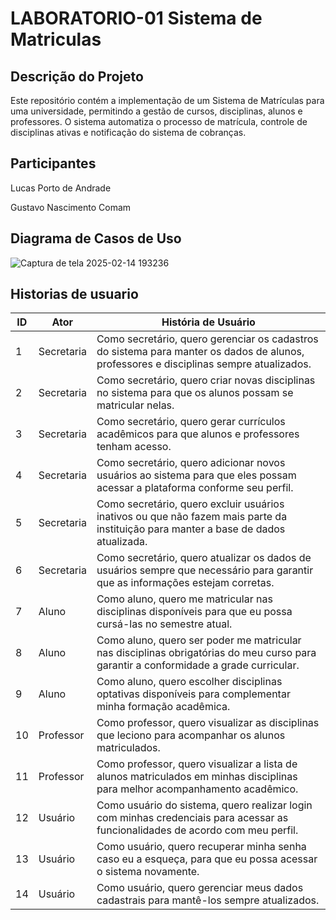 # LABORATORIO-01  Sistema de Matriculas

## Descrição do Projeto

Este repositório contém a implementação de um Sistema de Matrículas para uma universidade, permitindo a gestão de cursos, disciplinas, alunos e professores. O sistema automatiza o processo de matrícula, controle de disciplinas ativas e notificação do sistema de cobranças.

## Participantes
Lucas Porto de Andrade

Gustavo Nascimento Comam

## Diagrama de Casos de Uso
![Captura de tela 2025-02-14 193236](https://github.com/user-attachments/assets/4bf2d086-f621-48bd-a07f-8830ea5cbea7)

## Historias de usuario

| **ID** | **Ator**             | **História de Usuário**                                                                                                                                           |
|--------|----------------------|-------------------------------------------------------------------------------------------------------------------------------------------------------------------|
| 1      | Secretaria           | Como secretário, quero gerenciar os cadastros do sistema para manter os dados de alunos, professores e disciplinas sempre atualizados. |
| 2      | Secretaria           | Como secretário, quero criar novas disciplinas no sistema para que os alunos possam se matricular nelas. |
| 3      | Secretaria           | Como secretário, quero gerar currículos acadêmicos para que alunos e professores tenham acesso. |
| 4      | Secretaria           | Como secretário, quero adicionar novos usuários ao sistema para que eles possam acessar a plataforma conforme seu perfil. |
| 5      | Secretaria           | Como secretário, quero excluir usuários inativos ou que não fazem mais parte da instituição para manter a base de dados atualizada. |
| 6      | Secretaria           | Como secretário, quero atualizar os dados de usuários sempre que necessário para garantir que as informações estejam corretas. |
| 7      | Aluno                | Como aluno, quero me matricular nas disciplinas disponíveis para que eu possa cursá-las no semestre atual. |
| 8      | Aluno                | Como aluno, quero ser poder me matricular nas disciplinas obrigatórias do meu curso para garantir a conformidade a grade curricular. |
| 9      | Aluno                | Como aluno, quero escolher disciplinas optativas disponíveis para complementar minha formação acadêmica. |
| 10     | Professor            | Como professor, quero visualizar as disciplinas que leciono para acompanhar os alunos matriculados. |
| 11     | Professor            | Como professor, quero visualizar a lista de alunos matriculados em minhas disciplinas para melhor acompanhamento acadêmico. |
| 12     | Usuário              | Como usuário do sistema, quero realizar login com minhas credenciais para acessar as funcionalidades de acordo com meu perfil. |
| 13     | Usuário              | Como usuário, quero recuperar minha senha caso eu a esqueça, para que eu possa acessar o sistema novamente. |
| 14     | Usuário              | Como usuário, quero gerenciar meus dados cadastrais para mantê-los sempre atualizados. |
